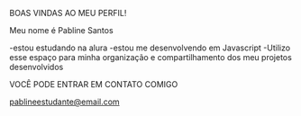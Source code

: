BOAS VINDAS AO MEU PERFIL!

Meu nome é Pabline Santos

-estou estudando na alura
-estou me desenvolvendo em Javascript
-Utilizo esse espaço para minha organização e compartilhamento dos meu projetos desenvolvidos

VOCÊ PODE ENTRAR EM CONTATO COMIGO

pablineestudante@email.com
